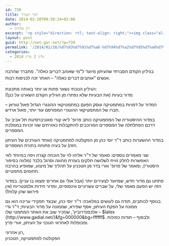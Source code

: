 ```yaml
---
id: 739
title: דבר העורך
date: 2014-02-28T00:50:24+02:00
author:
  - רון אהרוני
excerpt: '<p style="direction: rtl; text-align: right;"><img class="alignright" alt="רון אהרוני,הפקולטה למתמטיקה, הטכניון" src="http://net-gar.net/wp-content/uploads/2014/01/orech.jpg" width="81" height="81" />בגיליון הקודם הסברתי שהעיתון מיועד ל"מי שאוהב דברים כאלה". מתברר שהרבה אנשים "אוהבים דברים כאלה" - האתר זכה לכניסות רבות. אנו מתרגשים להוציא את הגיליון השני שלנו, מקווה שתהנו.</p>'
layout: post
guid: http://net-gar.net/?p=739
permalink: '/2014/02/28/%d7%93%d7%91%d7%a8-%d7%94%d7%a2%d7%95%d7%a8%d7%9a-2/'
categories:
  - גליון 2 מרץ 2014
---
```

<span style="line-height: 1.5em;">בגיליון הקודם הסברתי שהעיתון מיועד ל"מי שאוהב דברים כאלה". מתברר שהרבה אנשים "אוהבים דברים כאלה" &#8211; האתר זכה לכניסות רבות. </span>

<span style="line-height: 1.5em;">הגיליון הנוכחי נשאר פחות או יותר באותה מתכונת:</span>  
מדור בעיות (את הבעיות שלא נפתרו מן הגיליון הקודם השארנו על כנן!)

המדור על דמויות במתמטיקה עוסק הפעם במתמטיקאי ההונגרי הגדול פאול טוראן &#8211; חברו של המתמטיקאי ההונגרי המפורסם עוד יותר, פאול ארדש.

במדור ההיסטוריה של המתמטיקה כותב פרופ' ליאו קורי מאוניברסיטת תל אביב על דרכם הפתלתלה של המספרים המרוכבים להתקבלות כאזרחים שווי זכויות בממלכת המספרים.

במדור ההשערות כותב ד"ר יוסי כהן מן הפקולטה למתמטיקה (ואחד העורכים של העיתון הזה) על בעיה פתוחה בתורת המספרים.

שני מאמרים נוספים: מאמר של ד"ר אליהו לוי על הוכחה קצרה ויפה במיוחד לאי האפשרות לחלק זווית לשלושה חלקים בעזרת מחוגה וסרגל בלבד (מלווה בסיפור היסטורי), ומאמר של פרופ' אורי בדר מן הטכניון על תהליך של מיצוע, שמופיע בהרבה תחומים מתמטיים.

פתחנו גם מדור חדש, שמיועד לצעירים יותר (אבל אולי גם אחרים ימצאו בו עניין). במדור הזה יש הפעם מאמר שלי, על שברים עשרוניים אינסופיים, ומדור חידות אלמנטריות (אין פירושו שהן קלות!)

בנוסף לכותבים, תודה גם לעושים במלאכה: ד"ר יוסי כהן, שבצד תפקידי עריכה הוא גם ממונה על הפקת העיתון; אסף שפירא, שממונה על מדור הבעיות; ד"ר גדי אלכסנדרוביץ', שנזכיר שוב את האתר המתמטי שלו &#8211; $latex {http://www.gadial.net/}&fg=000000&bg=ffffff$. ולבסוף &#8211; תודות כפולות ומכופלות לאחראי הטכני על העיתון, אורי פרץ.

רון אהרוני,  
<span style="line-height: 1.5em;">הפקולטה למתמטיקה, הטכניון</span>